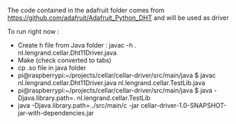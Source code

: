 The code contained in the adafruit folder comes from https://github.com/adafruit/Adafruit_Python_DHT and will be used as driver

To run right now : 

* Create h file from Java folder : javac -h . nl.lengrand.cellar.Dht11Driver.java
* Make (check converted to tabs)
* cp .so file in java folder
* pi@raspberrypi:~/projects/cellar/cellar-driver/src/main/java $ javac nl.lengrand.cellar.Dht11Driver.java nl.lengrand.cellar.TestLib.java
* pi@raspberrypi:~/projects/cellar/cellar-driver/src/main/java $ java -Djava.library.path=. nl.lengrand.cellar.TestLib
* java -Djava.library.path=../src/main/c -jar cellar-driver-1.0-SNAPSHOT-jar-with-dependencies.jar